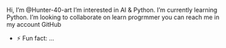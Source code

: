 Hi, I’m @Hunter-40-art
I’m interested in AI & Python.
I’m currently learning Python.
I’m looking to collaborate on learn progrmmer
you can reach me in my account GitHub
- ⚡ Fun fact: ...

<!---
Hunter-40-art/Hunter-40-art is a ✨ special ✨ repository because its `README.md` (this file) appears on your GitHub profile.
You can click the Preview link to take a look at your changes.
--->
